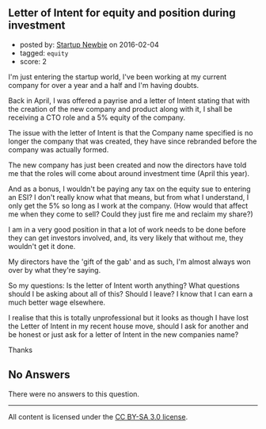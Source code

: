## Letter of Intent for equity and position during investment

- posted by: [Startup Newbie](https://stackexchange.com/users/7773530/startup-newbie) on 2016-02-04
- tagged: `equity`
- score: 2

I'm just entering the startup world, I've been working at my current company for over a year and a half and I'm having doubts.

Back in April, I was offered a payrise and a letter of Intent stating that with the creation of the new company and product along with it, I shall be receiving  a CTO role and a 5% equity of the company.

The issue with the letter of Intent is that the Company name specified is no longer the company that was created, they have since rebranded before the company was actually formed.

The new company has just been created and now the directors have told me that the roles will come about around investment time (April this year).

And as a bonus, I wouldn't be paying any tax on the equity sue to entering an ESI? I don't really know what that means, but from what I understand, I only get the 5% so long as I work at the company. (How would that affect me when they come to sell? Could they just fire me and reclaim my share?)

I am in a very good position in that a lot of work needs to be done before they can get investors involved, and, its very likely that without me, they wouldn't get it done.

My directors have the 'gift of the gab' and as such, I'm almost always won over by what they're saying.

So my questions: 
Is the letter of Intent worth anything? 
What questions should I be asking about all of this? 
Should I leave? I know that I can earn a much better wage elsewhere.

I realise that this is totally unprofessional but it looks as though I have lost the Letter of Intent in my recent house move, should I ask for another and be honest or just ask for a letter of Intent in the new companies name?

Thanks


## No Answers

There were no answers to this question.


---

All content is licensed under the [CC BY-SA 3.0 license](https://creativecommons.org/licenses/by-sa/3.0/).
